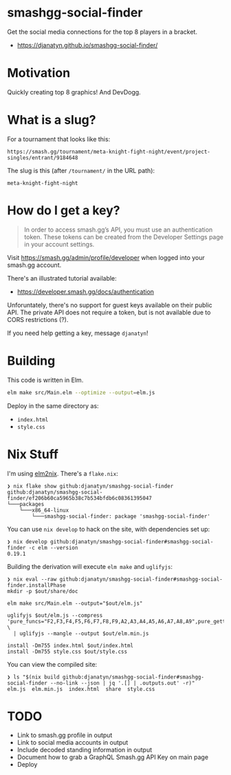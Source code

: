# smashgg-social-finder

Get the social media connections for the top 8 players in a bracket.

* https://djanatyn.github.io/smashgg-social-finder/

# Motivation

Quickly creating top 8 graphics! And DevDogg.

# What is a slug?

For a tournament that looks like this:
```
https://smash.gg/tournament/meta-knight-fight-night/event/project-singles/entrant/9184648
```

The slug is this (after `/tournament/` in the URL path):

```
meta-knight-fight-night
```

# How do I get a key?

> In order to access smash.gg’s API, you must use an authentication token. These tokens can be created from the Developer Settings page in your account settings.

Visit https://smash.gg/admin/profile/developer when logged into your smash.gg account.

There's an illustrated tutorial available:
* https://developer.smash.gg/docs/authentication

Unforuntately, there's no support for guest keys available on their public API. The private API does not require a token, but is not available due to CORS restrictions (?).

If you need help getting a key, message `djanatyn`!

# Building

This code is written in Elm.

``` sh
elm make src/Main.elm --optimize --output=elm.js
```

Deploy in the same directory as:
* `index.html`
* `style.css`

# Nix Stuff

I'm using [elm2nix](https://github.com/cachix/elm2nix). There's a `flake.nix`:
```
❯ nix flake show github:djanatyn/smashgg-social-finder
github:djanatyn/smashgg-social-finder/ef206b60ca5965b38c7b534bfdb6c08361395047
└───packages
    └───x86_64-linux
        └───smashgg-social-finder: package 'smashgg-social-finder'
```

You can use `nix develop` to hack on the site, with dependencies set up:
```
❯ nix develop github:djanatyn/smashgg-social-finder#smashgg-social-finder -c elm --version
0.19.1
```

Building the derivation will execute `elm make` and `uglifyjs`:
```
❯ nix eval --raw github:djanatyn/smashgg-social-finder#smashgg-social-finder.installPhase
mkdir -p $out/share/doc

elm make src/Main.elm --output="$out/elm.js"

uglifyjs $out/elm.js --compress 'pure_funcs="F2,F3,F4,F5,F6,F7,F8,F9,A2,A3,A4,A5,A6,A7,A8,A9",pure_getters,keep_fargs=false,unsafe_comps,unsafe' \
  | uglifyjs --mangle --output $out/elm.min.js

install -Dm755 index.html $out/index.html
install -Dm755 style.css $out/style.css
```

You can view the compiled site:
```
❯ ls "$(nix build github:djanatyn/smashgg-social-finder#smashgg-social-finder --no-link --json | jq '.[] | .outputs.out' -r)"
elm.js  elm.min.js  index.html  share  style.css
```

# TODO

* Link to smash.gg profile in output
* Link to social media accounts in output
* Include decoded standing information in output
* Document how to grab a GraphQL Smash.gg API Key on main page
* Deploy
